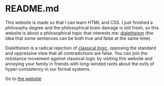 # README.md

This website is made so that I can learn HTML and CSS. I just finished a philosophy degree and the philosophical brain damage is still fresh, so this website is about a philosophical topic that interests me: [dialetheism](https://plato.stanford.edu/entries/dialetheism/) (the idea that some sentences can be both true and false at the same time).

Dialetheism is a radical rejection of [classical logic](https://plato.stanford.edu/entries/logic-classical/), opposing the standard and oppressive view that all contradictions are false. You can join the resistance movement against classical logic by visiting this website and annoying your family in friends with long-winded rants about the evils of hyper-consistency in our formal systems.

Go to [the website](https://604adrian.github.io)
